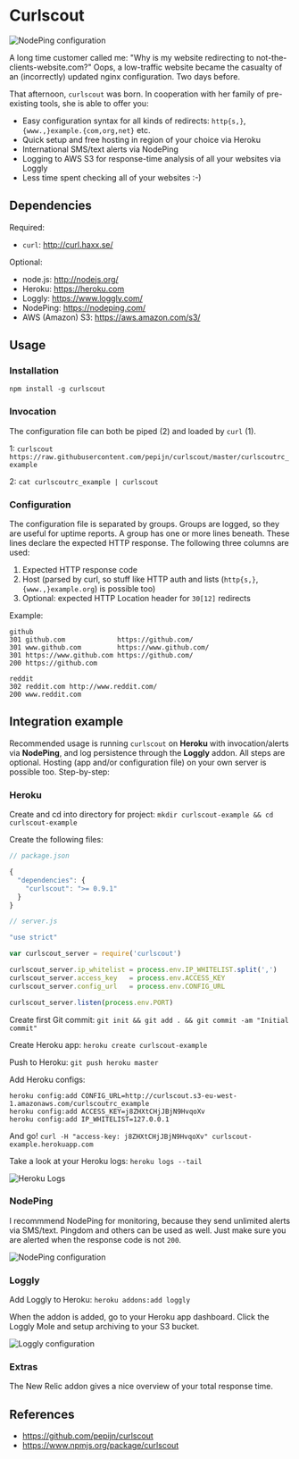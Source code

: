 Curlscout
=========

![NodePing configuration](https://curlscout.s3-eu-west-1.amazonaws.com/curlscout.png)

A long time customer called me: "Why is my website redirecting to not-the-clients-website.com?" Oops, a low-traffic website  became the casualty of an (incorrectly) updated nginx configuration. Two days before.

That afternoon, `curlscout` was born. In cooperation with her family of pre-existing tools, she is able to offer you:

* Easy configuration syntax for all kinds of redirects: `http{s,}`, `{www.,}example.{com,org,net}` etc.
* Quick setup and free hosting in region of your choice via Heroku
* International SMS/text alerts via NodePing
* Logging to AWS S3 for response-time analysis of all your websites via Loggly
* Less time spent checking all of your websites :-)

## Dependencies

Required:
* `curl`: http://curl.haxx.se/

Optional:
* node.js: http://nodejs.org/
* Heroku: https://heroku.com
* Loggly: https://www.loggly.com/
* NodePing: https://nodeping.com/
* AWS (Amazon) S3: https://aws.amazon.com/s3/

## Usage

### Installation

`npm install -g curlscout`

### Invocation

The configuration file can both be piped (2) and loaded by `curl` (1).

1: `curlscout https://raw.githubusercontent.com/pepijn/curlscout/master/curlscoutrc_example`

2: `cat curlscoutrc_example | curlscout`

### Configuration

The configuration file is separated by groups. Groups are logged, so they are useful for uptime reports. A group has one or more lines beneath. These lines declare the expected HTTP response. The following three columns are used:

1. Expected HTTP response code
2. Host (parsed by curl, so stuff like HTTP auth and lists (`http{s,}`, `{www.,}example.org`) is possible too)
3. Optional: expected HTTP Location header for `30[12]` redirects

Example:

```
github
301 github.com             https://github.com/
301 www.github.com         https://www.github.com/
301 https://www.github.com https://github.com/
200 https://github.com

reddit
302 reddit.com http://www.reddit.com/
200 www.reddit.com
```

## Integration example

Recommended usage is running `curlscout` on **Heroku** with invocation/alerts via **NodePing**, and log persistence through the **Loggly** addon. All steps are optional. Hosting (app and/or configuration file) on your own server is possible too. Step-by-step:

### Heroku

Create and cd into directory for project: `mkdir curlscout-example && cd curlscout-example`

Create the following files:

```javascript
// package.json

{
  "dependencies": {
    "curlscout": ">= 0.9.1"
  }
}
```

```javascript
// server.js

"use strict"

var curlscout_server = require('curlscout')

curlscout_server.ip_whitelist = process.env.IP_WHITELIST.split(',')
curlscout_server.access_key   = process.env.ACCESS_KEY
curlscout_server.config_url   = process.env.CONFIG_URL

curlscout_server.listen(process.env.PORT)
```

Create first Git commit: `git init && git add . && git commit -am "Initial commit"`

Create Heroku app: `heroku create curlscout-example`

Push to Heroku: `git push heroku master`

Add Heroku configs:
```
heroku config:add CONFIG_URL=http://curlscout.s3-eu-west-1.amazonaws.com/curlscoutrc_example 
heroku config:add ACCESS_KEY=j8ZHXtCHjJBjN9HvqoXv 
heroku config:add IP_WHITELIST=127.0.0.1
```

And go! `curl -H "access-key: j8ZHXtCHjJBjN9HvqoXv" curlscout-example.herokuapp.com`

Take a look at your Heroku logs: `heroku logs --tail`

![Heroku Logs](https://curlscout.s3-eu-west-1.amazonaws.com/heroku_logs.png)

### NodePing

I recommmend NodePing for monitoring, because they send unlimited alerts via SMS/text. Pingdom and others can be used as well. Just make sure you are alerted when the response code is not `200`.

![NodePing configuration](https://curlscout.s3-eu-west-1.amazonaws.com/nodeping.png)

### Loggly

Add Loggly to Heroku: `heroku addons:add loggly`

When the addon is added, go to your Heroku app dashboard. Click the Loggly Mole and setup archiving to your S3 bucket.

![Loggly configuration](https://curlscout.s3-eu-west-1.amazonaws.com/loggly.png)

### Extras

The New Relic addon gives a nice overview of your total response time.

## References

* https://github.com/pepijn/curlscout
* https://www.npmjs.org/package/curlscout
